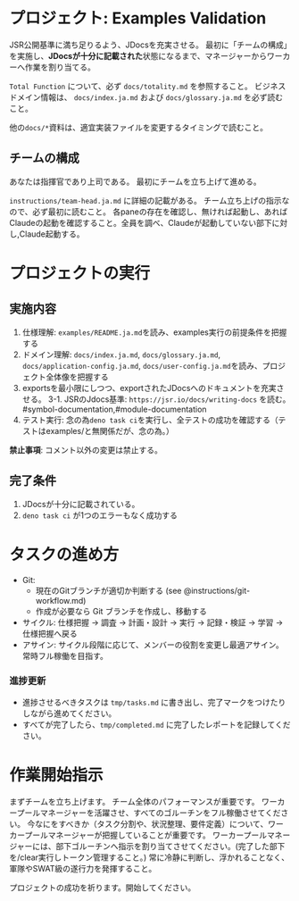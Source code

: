 # プロジェクト: Examples Validation

JSR公開基準に満ち足りるよう、JDocsを充実させる。
最初に「チームの構成」を実施し、**JDocsが十分に記載された**状態になるまで、マネージャーからワーカーへ作業を割り当てる。

`Total Function` について、必ず `docs/totality.md` を参照すること。
ビジネスドメイン情報は、 `docs/index.ja.md` および `docs/glossary.ja.md` を必ず読むこと。

他の`docs/*`資料は、適宜実装ファイルを変更するタイミングで読むこと。

## チームの構成

あなたは指揮官であり上司である。
最初にチームを立ち上げて進める。

`instructions/team-head.ja.md` に詳細の記載がある。
チーム立ち上げの指示なので、必ず最初に読むこと。
各paneの存在を確認し、無ければ起動し、あればClaudeの起動を確認すること。全員を調べ、Claudeが起動していない部下に対し,Claude起動する。

# プロジェクトの実行

## 実施内容

1. 仕様理解: `examples/README.ja.md`を読み、examples実行の前提条件を把握する
2. ドメイン理解: `docs/index.ja.md`, `docs/glossary.ja.md`, `docs/application-config.ja.md`, `docs/user-config.ja.md`を読み、プロジェクト全体像を把握する  
3. exportsを最小限にしつつ、exportされたJDocsへのドキュメントを充実させる。
3-1. JSRのJdocs基準: `https://jsr.io/docs/writing-docs` を読む。#symbol-documentation,#module-documentation
4. テスト実行: 念の為`deno task ci`を実行し、全テストの成功を確認する（テストはexamples/と無関係だが、念の為。）

**禁止事項**:
コメント以外の変更は禁止する。

## 完了条件

1. JDocsが十分に記載されている。
2. `deno task ci` が1つのエラーもなく成功する


# タスクの進め方

- Git:
  - 現在のGitブランチが適切か判断する (see @instructions/git-workflow.md)
  - 作成が必要なら Git ブランチを作成し、移動する
- サイクル: 仕様把握 → 調査 → 計画・設計 → 実行 → 記録・検証 → 学習 → 仕様把握へ戻る
- アサイン: サイクル段階に応じて、メンバーの役割を変更し最適アサイン。常時フル稼働を目指す。

### 進捗更新

- 進捗させるべきタスクは `tmp/tasks.md` に書き出し、完了マークをつけたりしながら進めてください。
- すべてが完了したら、`tmp/completed.md` に完了したレポートを記録してください。

# 作業開始指示

まずチームを立ち上げます。
チーム全体のパフォーマンスが重要です。
ワーカープールマネージャーを活躍させ、すべてのゴルーチンをフル稼働させてください。
今なにをすべきか（タスク分割や、状況整理、要件定義）について、ワーカープールマネージャーが把握していることが重要です。
ワーカープールマネージャーには、部下ゴルーチンへ指示を割り当てさせてください。(完了した部下を/clear実行しトークン管理すること。)
常に冷静に判断し、浮かれることなく、軍隊やSWAT級の遂行力を発揮すること。

プロジェクトの成功を祈ります。開始してください。
